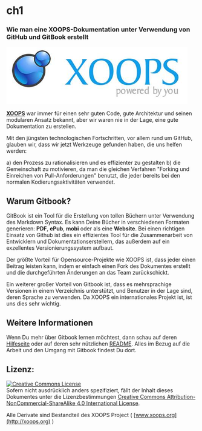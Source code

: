 # ch1

### Wie man eine XOOPS-Dokumentation unter Verwendung von GitHub und GitBook erstellt

![logoXoops.jpg](../../.gitbook/assets/logoxoops.jpg)

[**XOOPS**](http://xoops.org) war immer für einen sehr guten Code, gute Architektur und seinen modularen Ansatz bekannt, aber wir waren nie in der Lage, eine gute Dokumentation zu erstellen.

Mit den jüngsten technologischen Fortschritten, vor allem rund um GitHub, glauben wir, dass wir jetzt Werkzeuge gefunden haben, die uns helfen werden:

a\) den Prozess zu rationalisieren und es effizienter zu gestalten b\) die Gemeinschaft zu motivieren, da man die gleichen Verfahren "Forking und Einreichen von Pull-Anforderungen" benutzt, die jeder bereits bei den normalen Kodierungsaktivitäten verwendet.

## Warum Gitbook?

GitBook ist ein Tool für die Erstellung von tollen Büchern unter Verwendung des Markdown Syntax. Es kann Deine Bücher in verschiedenen Formaten generieren: **PDF**, **ePub**, **mobi** oder als eine **Website**. Bei einen richtigen Einsatz von Github ist dies ein effizientes Tool für die Zusammenarbeit von Entwicklern und Dokumentationserstellern, das außerdem auf ein exzellentes Versionierungssystem aufbaut.

Der größte Vorteil für Opensource-Projekte wie XOOPS ist, dass jeder einen Beitrag leisten kann, indem er einfach einen Fork des Dokumentes erstellt und die durchgeführten Änderungen an das Team zurückschickt.

Ein weiterer großer Vorteil von Gitbook ist, dass es mehrsprachige Versionen in einem Verzeichnis unterstützt, und Benutzer in der Lage sind, deren Sprache zu verwenden. Da XOOPS ein internationales Projekt ist, ist uns dies sehr wichtig.

## Weitere Informationen

Wenn Du mehr über Gitbook lernen möchtest, dann schau auf deren [Hilfeseite](http://help.gitbook.io) oder auf deren sehr nützlichen [README](https://github.com/GitbookIO/gitbook/blob/master/README.md). Alles im Bezug auf die Arbeit und den Umgang mit Gitbook findest Du dort.

## Lizenz:

[![Creative Commons License](https://i.creativecommons.org/l/by-nc-sa/4.0/88x31.png)](http://creativecommons.org/licenses/by-nc-sa/4.0/)  
Sofern nicht ausdrücklich anders spezifiziert, fällt der Inhalt dieses Dokumentes unter die Lizenzbestimmungen [Creative Commons Attribution-NonCommercial-ShareAlike 4.0 International License](http://creativecommons.org/licenses/by-nc-sa/4.0/).

Alle Derivate sind Bestandteil des XOOPS Project \( [www.xoops.org](http://xoops.org) \)


